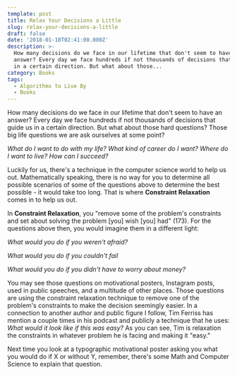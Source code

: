 ```yaml
---
template: post
title: Relax Your Decisions a Little
slug: relax-your-decisions-a-little
draft: false
date: '2018-01-18T02:41:00.000Z'
description: >-
  How many decisions do we face in our lifetime that don't seem to have an
  answer? Every day we face hundreds if not thousands of decisions that guide us
  in a certain direction. But what about those...
category: Books
tags:
  - Algorithms to Live By
  - Books
---
```


How many decisions do we face in our lifetime that don't seem to have an answer? Every day we face hundreds if not thousands of decisions that guide us in a certain direction. But what about those hard questions? Those big life questions we are ask ourselves at some point?

*What do I want to do with my life? What kind of career do I want? Where do I want to live? How can I succeed?*

Luckily for us, there's a technique in the computer science world to help us out. Mathematically speaking, there is no way for you to determine all possible scenarios of some of the questions above to determine the best possible - it would take too long. That is where **Constraint Relaxation** comes in to help us out.

In **Constraint Relaxation**, you "remove some of the problem's constraints and set about solving the problem [you] wish [you] had" (173). For the questions above then, you would imagine them in a different light:

*What would you do if you weren't afraid?*

*What would you do if you couldn't fail*

*What would you do if you didn't have to worry about money?*

You may see those questions on motivational posters, Instagram posts, used in public speeches, and a multitude of other places. Those questions are using the constraint relaxation technique to remove one of the problem's constraints to make the decision seemingly easier. In a connection to another author and public figure I follow, Tim Ferriss has mention a couple times in his podcast and publicly a technique that he uses: *What would it look like if this was easy?* As you can see, Tim is relaxation the constraints in whatever problem he is facing and making it "easy."

Next time you look at a typographic motivational poster asking you what you would do if X or without Y, remember, there's some Math and Computer Science to explain that question.
